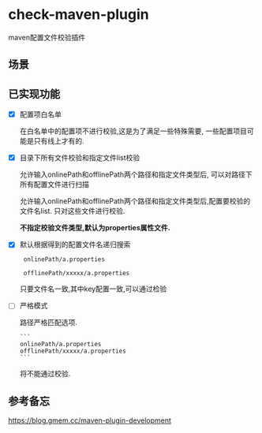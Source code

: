 # check-maven-plugin
maven配置文件校验插件

## 场景


## 已实现功能

- [x] 配置项白名单

    在白名单中的配置项不进行校验,这是为了满足一些特殊需要,
    一些配置项目可能是只有线上才有的.
- [x] 目录下所有文件校验和指定文件list校验

    允许输入onlinePath和offlinePath两个路径和指定文件类型后,
    可以对路径下所有配置文件进行扫描
    
    允许输入onlinePath和offlinePath两个路径和指定文件类型后,配置要校验的文件名list.
    只对这些文件进行校验.
    
    **不指定校验文件类型,默认为properties属性文件.**   
- [x] 默认根据得到的配置文件名递归搜索

     ```
      onlinePath/a.properties 
      
      offlinePath/xxxxx/a.properties 
     ```
     只要文件名一致,其中key配置一致,可以通过检验

- [ ] 严格模式

     路径严格匹配选项.
     
      ```
      onlinePath/a.properties      
      offlinePath/xxxxx/a.properties 
      ```       
     将不能通过校验.
     


## 参考备忘

https://blog.gmem.cc/maven-plugin-development     